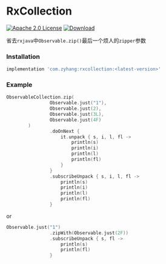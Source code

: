 # RxCollection
[![Apache 2.0 License](https://img.shields.io/badge/license-Apache%202.0-blue.svg?style=flat)](http://www.apache.org/licenses/LICENSE-2.0.html)
[ ![Download](https://api.bintray.com/packages/zyhang/maven/rxCollection/images/download.svg) ](https://bintray.com/zyhang/maven/rxCollection/_latestVersion)

省去`rxjava`中`Observable.zip()`最后一个烦人的`zipper`参数

### Installation
```groovy
implementation 'com.zyhang:rxcollection:<latest-version>'
```

### Example
```kotlin
ObservableCollection.zip(
                Observable.just("1"),
                Observable.just(2),
                Observable.just(3L),
                Observable.just(4F)
        )
                .doOnNext {
                    it.unpack { s, i, l, fl ->
                        println(s)
                        println(i)
                        println(l)
                        println(fl)
                    }
                }
                .subscribeUnpack { s, i, l, fl ->
                    println(s)
                    println(i)
                    println(l)
                    println(fl)
                }
```

or 

```kotlin
Observable.just("1")
                .zipWith(Observable.just(2F))
                .subscribeUnpack { s, fl ->
                    println(s)
                    println(fl)
                }
```